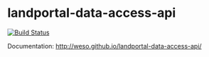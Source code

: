 landportal-data-access-api
==========================
[![Build Status](https://travis-ci.org/weso/landportal-data-access-api.png?branch=master)](https://travis-ci.org/weso/landportal-data-access-api)

Documentation: http://weso.github.io/landportal-data-access-api/
